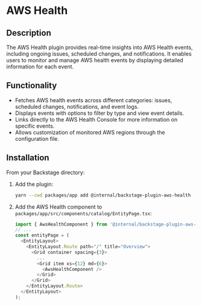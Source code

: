 # AWS Health

## Description
The AWS Health plugin provides real-time insights into AWS Health events, including ongoing issues, scheduled changes, and notifications. It enables users to monitor and manage AWS health events by displaying detailed information for each event.

## Functionality
- Fetches AWS health events across different categories: issues, scheduled changes, notifications, and event logs.
- Displays events with options to filter by type and view event details.
- Links directly to the AWS Health Console for more information on specific events.
- Allows customization of monitored AWS regions through the configuration file.

## Installation
From your Backstage directory:

1. Add the plugin:
   ```bash
   yarn --cwd packages/app add @internal/backstage-plugin-aws-health
   ```

2. Add the AWS Health component to `packages/app/src/components/catalog/EntityPage.tsx`:

   ```typescript
   import { AwsHealthComponent } from '@internal/backstage-plugin-aws-health';
   // ...
   const entityPage = (
     <EntityLayout>
       <EntityLayout.Route path="/" title="Overview">
         <Grid container spacing={3}>
           ...
           <Grid item xs={12} md={6}>
             <AwsHealthComponent />
           </Grid>
         </Grid>
       </EntityLayout.Route>
     </EntityLayout>
   );
   ```
